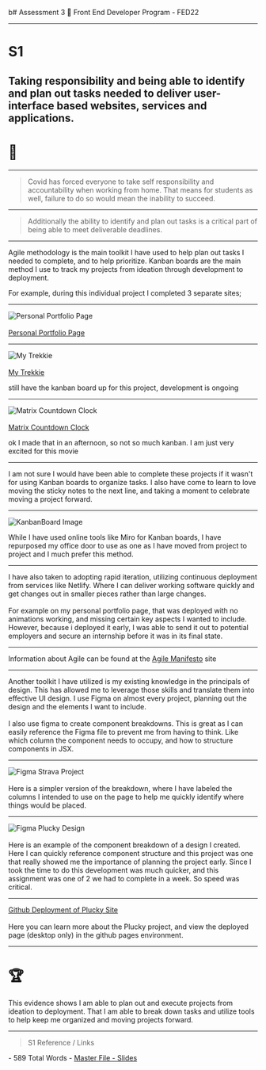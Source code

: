b# Assessment 3 📝
Front End Developer Program - FED22

---

# S1
## Taking responsibility and being able to identify and plan out tasks needed to deliver user-interface based websites, services and applications.

# 🤔

---

> Covid has forced everyone to take self responsibility and accountability when working from home. That means for students as well, failure to do so would mean the inability to succeed. 

---

> Additionally the ability to identify and plan out tasks is a critical part of being able to meet deliverable deadlines.

 
---

Agile methodology is the main toolkit I have used to help plan out tasks I needed to complete, 
and to help prioritize. Kanban boards are the main method I use to track my projects from ideation through development to deployment. 

For example, during this individual project I completed 3 separate sites;

---

![Personal Portfolio Page](./port2.png)<br></br>
<a href='https://fleming.digital' target="_blank" >Personal Portfolio Page</a>

---

![My Trekkie](./trekkie2.png)<br></br>
<a href='https://mytrekkie.netlify.app' target="_blank" >My Trekkie</a>

<p class='subText'>still have the kanban board up for this project, development is ongoing</p>

---

![Matrix Countdown Clock](./matrix2.png)<br></br>
<a href='https://matrix-countdown-clock.netlify.app' target="_blank" >Matrix Countdown Clock</a>
<p class='subText'>ok I made that in an afternoon, so not so much kanban. I am just very excited for this movie</p>

---

I am not sure I would have been able to complete these projects if it wasn't for using Kanban boards to organize tasks. I also have come to learn to love moving the sticky notes to the next line, and taking a moment to celebrate moving a project forward.

---

![KanbanBoard Image](./kanban.png)

While I have used online tools like Miro for Kanban boards, I have repurposed my office door to use as one as I have moved from project to project and I much prefer this method. 

---

I have also taken to adopting rapid iteration, utilizing continuous deployment from services like Netlify. Where I can deliver working software quickly and get changes out in smaller pieces rather than large changes.<br></br>
For example on my personal portfolio page, that was deployed with no animations working, and missing certain key aspects I wanted to include. However, because i deployed it early, I was able to send it out to potential employers and secure an internship before it was in its final state. 

---

Information about Agile can be found at the <a href='https://agilemanifesto.org/' target="_blank" >Agile Manifesto</a> site

---

Another toolkit I have utilized is my existing knowledge in the principals of design. This has allowed me to leverage those skills and translate them into effective UI design. I use Figma on almost every project, planning out the design and the elements I want to include. <br></br>
I also use figma to create component breakdowns. This is great as I can easily reference the Figma file to prevent me from having to think. Like which column the component needs to occupy, and how to structure components in JSX.

---

![Figma Strava Project](./figma1.png)
<br></br>
Here is a simpler version of the breakdown, where I have labeled the columns I intended to use on the page to help me quickly identify where things would be placed. 

---

![Figma Plucky Design](./figma2.png)
<br></br>
Here is an example of the component breakdown of a design I created. Here I can quickly reference component structure and this project was one that really showed me the importance of planning the project early. Since I took the time to do this development was much quicker, and this assignment was one of 2 we had to complete in a week. So speed was critical.

---

<a href='https://github.com/wikidbrit/Plucky' target="_blank" >Github Deployment of Plucky Site</a><br></br>
Here you can learn more about the Plucky project, and view the deployed page (desktop only) in the github pages environment. 

---

# 🏆
This evidence shows I am able to plan out and execute projects from ideation to deployment. That I am able to break down tasks and utilize tools to help keep me organized and moving projects forward. 

---
> S1
> Reference / Links
<span class='ulItem'>
- 589 Total Words
- <a href='https://github.com/wikidbrit/assessment_3/blob/main/src/slides/01-S1.md' target="_blank" >Master File - Slides</a></span>

